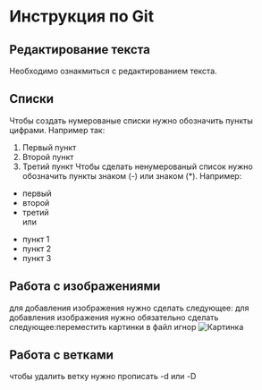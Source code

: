 # Инструкция по Git  

## Редактирование текста  
Необходимо ознакмиться с редактированием текста.

## Списки
  Чтобы создать нумерованые списки нужно обозначить пункты цифрами. Например так:
  1. Первый пункт
  2. Второй пункт 
  3. Третий пункт
  Чтобы сделать ненумерованый список нужно обозначить пункты знаком (-) или знаком (*). Например:
  - первый 
  - второй
  - третий   
  или  
  * пункт 1
  * пункт 2
  * пункт 3
  
## Работа с изображениями  
для добавления изображения нужно сделать следующее:
для добавления изображения нужно обязательно сделать следующее:переместить картинки в файл игнор
![Картинка](picture.png) 
## Работа с ветками  
чтобы удалить ветку нужно прописать -d или -D

